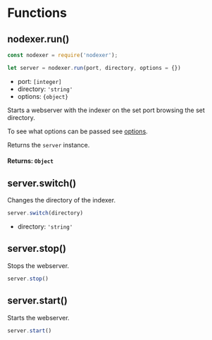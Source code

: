 # Functions

## nodexer.run()
```javascript
const nodexer = require('nodexer');

let server = nodexer.run(port, directory, options = {})
```
* port: `[integer]`
* directory: `'string'`
* options: `{object}`

Starts a webserver with the indexer on the set port browsing the set directory.

To see what options can be passed see [options](/docs/options/).

Returns the `server` instance.

#### Returns: `Object`

## server.switch()
Changes the directory of the indexer.
```javascript
server.switch(directory)
```
* directory: `'string'`

## server.stop()
Stops the webserver.
```javascript
server.stop()
```

## server.start()
Starts the webserver.
```javascript
server.start()
```